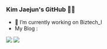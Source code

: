 ### Kim Jaejun's GitHub 🖐🏻
- 🔭 I’m currently working on Biztech_I
- My Blog : 
<img src="https://img.shields.io/badge/Python-3776AB?style=for-the-badge&logo=Python&logoColor=white">
<a href="https://velog.io/@mongu_93" target="_blank"><img src="https://img.shields.io/badge/Velog-#20C997?style=social&logo=Velog&logoColor=white"/></a>

<!--
**zpka14/zpka14** is a ✨ _special_ ✨ repository because its `README.md` (this file) appears on your GitHub profile.

Here are some ideas to get you started:

- 🔭 I’m currently working on ...
- 🌱 I’m currently learning ...
- 👯 I’m looking to collaborate on ...
- 🤔 I’m looking for help with ...
- 💬 Ask me about ...
- 📫 How to reach me: ...
- 😄 Pronouns: ...
- ⚡ Fun fact: ...
-->

